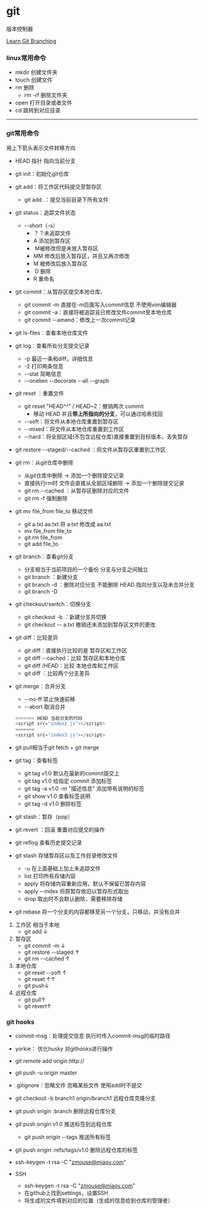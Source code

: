 # git

版本控制器

[Learn Git Branching](https://learngitbranching.js.org/?locale=zh_CN)

### linux常用命令

- mkdir 创建文件夹
- touch 创建文件
- rm 删除
    - rm -rf 删除文件夹
- open 打开目录或者文件
- cd 跳转到对应目录

------

### git常用命令

用上下箭头表示文件转移方向

- HEAD 指针 指向当前分支

- git init：初始化git仓库

- git add：将工作区代码提交至暂存区

    - git add .：提交当前目录下所有文件

- git status：追踪文件状态

    - --short（-s）
        - ？？未追踪文件
        - A 添加到暂存区
        - ​    M被修改但是未放入暂存区
        - MM 修改后放入暂存区，并且又再次修改
        - M    被修改后放入暂存区
        - ​    D 删除
        - R    重命名

- git commit：从暂存区提交本地仓库、

    - git commit -m <commit msg>直接在-m后面写入commit信息 不使用vim编辑器
    - git commit -a：直接将被追踪且已修改文件commit至本地仓库
    - git commit --amend：修改上一次commit记录

- git ls-files：查看本地仓库文件

- git log：查看所处分支提交记录

    - -p 最近一条和diff，详细信息
    - -2 打印两条信息
    - --stat 简略信息
    - --onelien --decorate --all --graph

- git reset <commit id>：重置文件

    - git reset "HEAD^^" / HEAD~2：撤销两次 commit
        - 移动 HEAD 并且**带上所指向的分支**，可以通过哈希找回
    - --soft：将文件从本地仓库重置到暂存区
    - --mixed：将文件从本地仓库重置到工作区
    - --hard：将全部区域(不包含远程仓库)直接重置到目标版本，丢失暂存

- git restore --staged/--cached <file>：将文件从暂存区重置到工作区

- git rm：从git仓库中删除

    - 从git仓库中删除 -> 添加一个删除提交记录
    - 直接执行rm时 文件会直接从全部区域删除  -> 添加一个删除提交记录
    - git rm --cached <file>：从暂存区删除对应的文件
    - git rm -f  <file> 强制删除

- git mv file_from file_to 移动文件

    - git a.txt aa.txt 将 a.txt 修改成 aa.txt
    - mv file_from file_to
    - git rm file_from
    - git add file_to

- git branch：查看git分支

    - 分支相当于当前项目的一个备份 分支与分支之间独立
    - git branch <branch name>：新建分支
    - git branch -d <branch name>：删除对应分支 不能删除 HEAD 指向分支以及未合并分支
    - git branch -D <branch name>

- git checkout/switch：切换分支

    - git checkout -b <branch name>：新建分支并切换
    - git checkout -- a.txt 撤销还未添加到暂存区文件的更改

- git diff：比较差异

    - git diff：直接执行比较的是 暂存区和工作区
    - git diff --cached：比较 暂存区和本地仓库
    - git diff <branch name>/HEAD：比较 本地仓库和工作区
    - git diff <branch name1> <branch name2>：比较两个分支差异

- git merge：合并分支

    + --no-ff <commit msg> 禁止快速前移
    + --abort 取消合并

    ```javascript
    <<<<<<< HEAD 当前分支的代码
    <script src="index2.js"></script>
    =======
    <script src="index3.js"></script>
    ```

- git pull相当于git fetch + git merge

- git tag：查看标签

    - git tag v1.0 默认在最新的commit提交上
    - git tag v1.0 <commit id> 给指定 commit 添加标签
    - git tag -a v1.0 -m "描述信息" <commit id> 添加带有说明的标签
    - git show v1.0 查看标签说明
    - git tag -d v1.0 删除标签

- git stash：暂存（pop）

- git revert <commit msg>：回滚 重置对应提交的操作

- git reflog 查看历史提交记录

- git stash 存储暂存区以及工作目录修改文件

    - -u 在上面基础上加上未追踪文件
    - list 打印所有存储内容
    - apply <stashName> 将存储内容重新应用，默认不保留已暂存内容
    - apply <stashName> --index 将原暂存依旧以暂存形式取出
    - drop  <stashName> 取出时不会默认删除，需要移除存储

- git rebase <branch name> 将一个分支的内容都移至另一个分支，只移动，并没有合并

1. 工作区 相当于本地
    - git add <file>↓
2. 暂存区
    - git commit -m <commit msg>↓
    - git restore --staged <file>↑
    - git rm --cached <file>↑
3. 本地仓库
    - git reset --soft <commit id>↑
    - git reset <commit id>↑↑
    - git push↓
4. 远程仓库
    - git pull↑
    - git revert↑

### git hooks

- commit-msg：处理提交信息 执行时传入commit-msg的临时路径
- yorkie： 优化husky 对githooks进行操作

  

- git remote add origin http://

- git push -u origin master

- .gitignore：忽略文件 忽略某些文件 使用add时不提交
- git checkout -b branch1 origin/branch1 远程仓库克隆分支
- git push origin :branch 删除远程仓库分支
- git push origin v1.0 推送标签到远程仓库
  
  - git push origin --tags  推送所有标签
- git push origin :refs/tags/v1.0 删除远程仓库的标签
- ssh-keygen -t rsa -C "zmouse@miaov.com"
- SSH
  - ssh-keygen -t rsa -C "zmouse@miaov.com"
  - 在github上找到settings，设置SSH
  - 将生成的文件填到对应的位置（生成的信息给到仓库的管理者）